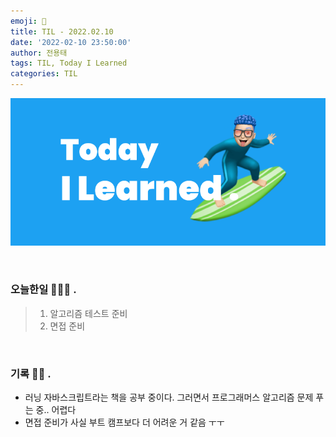 ```yaml
---
emoji: 🌊
title: TIL - 2022.02.10
date: '2022-02-10 23:50:00'
author: 전용태
tags: TIL, Today I Learned
categories: TIL
---
```


![TIL.png](TIL.png)

<br />

### 오늘한일 👨🏻‍💻 .
> 1. 알고리즘 테스트 준비
> 2. 면접 준비


<br />

### 기록 ✍🏻 .

- 러닝 자바스크립트라는 책을 공부 중이다. 그러면서 프로그래머스 알고리즘 문제 푸는 중.. 어렵다
- 면접 준비가 사실 부트 캠프보다 더 어려운 거 같음 ㅜㅜ

<br />
<br />
